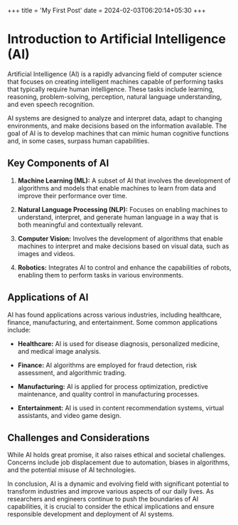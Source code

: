 +++
title = 'My First Post'
date = 2024-02-03T06:20:14+05:30
+++

# Introduction to Artificial Intelligence (AI)

Artificial Intelligence (AI) is a rapidly advancing field of computer science that focuses on creating intelligent machines capable of performing tasks that typically require human intelligence. These tasks include learning, reasoning, problem-solving, perception, natural language understanding, and even speech recognition.

AI systems are designed to analyze and interpret data, adapt to changing environments, and make decisions based on the information available. The goal of AI is to develop machines that can mimic human cognitive functions and, in some cases, surpass human capabilities.

## Key Components of AI

1. **Machine Learning (ML):** A subset of AI that involves the development of algorithms and models that enable machines to learn from data and improve their performance over time.

2. **Natural Language Processing (NLP):** Focuses on enabling machines to understand, interpret, and generate human language in a way that is both meaningful and contextually relevant.

3. **Computer Vision:** Involves the development of algorithms that enable machines to interpret and make decisions based on visual data, such as images and videos.

4. **Robotics:** Integrates AI to control and enhance the capabilities of robots, enabling them to perform tasks in various environments.

## Applications of AI

AI has found applications across various industries, including healthcare, finance, manufacturing, and entertainment. Some common applications include:

- **Healthcare:** AI is used for disease diagnosis, personalized medicine, and medical image analysis.

- **Finance:** AI algorithms are employed for fraud detection, risk assessment, and algorithmic trading.

- **Manufacturing:** AI is applied for process optimization, predictive maintenance, and quality control in manufacturing processes.

- **Entertainment:** AI is used in content recommendation systems, virtual assistants, and video game design.

## Challenges and Considerations

While AI holds great promise, it also raises ethical and societal challenges. Concerns include job displacement due to automation, biases in algorithms, and the potential misuse of AI technologies.

In conclusion, AI is a dynamic and evolving field with significant potential to transform industries and improve various aspects of our daily lives. As researchers and engineers continue to push the boundaries of AI capabilities, it is crucial to consider the ethical implications and ensure responsible development and deployment of AI systems.

